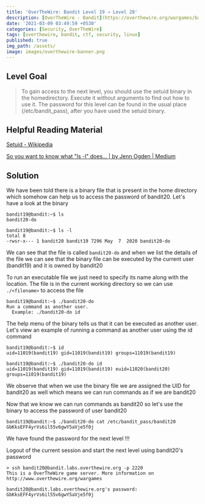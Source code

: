 ```yaml
---
title: 'OverTheWire: Bandit Level 19 → Level 20'
description: [OverTheWire - Bandit](https://overthewire.org/wargames/bandit/bandit20.html)'
date: '2021-03-09 03:49:59 +0530'
categories: [Security, OverTheWire]
tags: [overthewire, bandit, ctf, security, linux]
published: true
img_path: /assets/
image: images/overthewire-banner.png
---
```


## Level Goal

> To gain access to the next level, you should use the setuid binary in the homedirectory. Execute it without arguments to find out how to use it. The password for this level can be found in the usual place (/etc/bandit_pass), after you have used the setuid binary.

## Helpful Reading Material

[Setuid - Wikipedia](https://en.wikipedia.org/wiki/Setuid)

[So you want to know what "ls -l" does… \| by Jenn Ogden \| Medium](https://medium.com/@jennogden95/so-you-want-to-know-what-ls-c-does-864bd4708be8)

## Solution

We have been told there is a binary file that is present in the home directory which somehow can help us to access the password of bandit20. Let's have a look at the binary

```
bandit19@bandit:~$ ls  
bandit20-do

bandit19@bandit:~$ ls -l  
total 8  
-rwsr-x--- 1 bandit20 bandit19 7296 May  7  2020 bandit20-do
```

We can see that the file is called `bandit20-do` and when we list the details of the file we can see that the binary file can be executed by the current user (bandit19) and it is owned by bandit20

To run an executable file we just need to specify its name along with the location. The file is in the current working directory so we can use `./<filename>` to access the file

```
bandit19@bandit:~$ ./bandit20-do  
Run a command as another user.  
  Example: ./bandit20-do id
```

The help menu of the binary tells us that it can be executed as another user. Let's view an example of running a command as another user using the id command

```
bandit19@bandit:~$ id  
uid=11019(bandit19) gid=11019(bandit19) groups=11019(bandit19)

bandit19@bandit:~$ ./bandit20-do id  
uid=11019(bandit19) gid=11019(bandit19) euid=11020(bandit20) groups=11019(bandit19)
```

We observe that when we use the binary file we are assigned the UID for bandit20 as well which means we can run commands as if we are bandit20

Now that we know we can run commands as bandit20 so let's use the binary to access the password of user bandit20

```
bandit19@bandit:~$ ./bandit20-do cat /etc/bandit_pass/bandit20  
GbKksEFF4yrVs6il55v6gwY5aVje5f0j
```

We have found the password for the next level !!!

Logout of the current session and start the next level using bandit20's password

```
> ssh bandit20@bandit.labs.overthewire.org -p 2220
This is a OverTheWire game server. More information on http://www.overthewire.org/wargames

bandit20@bandit.labs.overthewire.org's password: GbKksEFF4yrVs6il55v6gwY5aVje5f0j
```